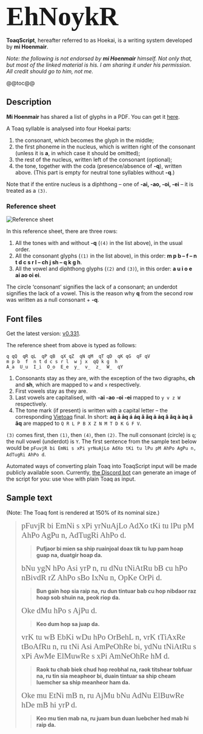 <style>
@font-face {
  font-family: 'ToaqScript';
  src: url(fonts/ToaqScript.ttf);
}
u {
  text-decoration: none;
  font-family: ToaqScript;
  font-size: 150%;
}
</style>

<h1 style="margin: 0 auto; font-size: 500%; font-family: ToaqScript">EhNoykR</h1>

<b>ToaqScript</b>, hereafter referred to as Hoekai, is a writing system developed by **mi Hoenmair**.

*Note: the following is not endorsed by **mi Hoenmair** himself. Not only that, but most of the linked material is his. I am sharing it under his permission. All credit should go to him, not me.*

@@toc@@

## Description

**Mi Hoenmair** has shared a list of glyphs in a PDF. You can get it [here](assets/script-sheet.pdf).

A Toaq syllable is analysed into four Hoekai parts:
1. the consonant, which becomes the glyph in the middle;
2. the first phoneme in the nucleus, which is written right of the consonant (unless it is **a**, in which case it should be omitted);
3. the rest of the nucleus, written left of the consonant (optional);
4. the tone, together with the coda (presence/absence of **-q**), written above. (This part is empty for neutral tone syllables without **-q**.)

Note that if the entire nucleus is a diphthong – one of **-ai, -ao, -oi, -ei** – it is treated as a `(3)`.

### Reference sheet

![Reference sheet](assets/reference-sheet.png)

In this reference sheet, there are three rows:
1. All the tones with and without **-q** (`(4)` in the list above), in the usual order.
2. All the consonant glyphs (`(1)` in the list above), in this order: **m p b – f – n t d c s r l – ch j sh – q k g h**.
3. All the vowel and diphthong glyphs (`(2)` and `(3)`), in this order: **a u i o e ai ao oi ei**.

The circle ‘consonant’ signifies the lack of a consonant; an underdot signifies the lack of a vowel. This is the reason why **q** from the second row was written as a null consonant + **-q**.

## Font files

Get the latest version: [v0.331](fonts/ToaqScript.ttf).

The reference sheet from above is typed as follows:
```
q qQ  qR qL  qP qB  qX qZ  qN qM  qT qD  qK qG  qF qV 
m p b  f  n t d c s r l  w j x  qQ k g  h 
A_a  U_u  I_i  O_o  E_e  y_  v_  z_  W_  qY
```

1. Consonants stay as they are, with the exception of the two digraphs, **ch** and **sh**, which are mapped to `w` and `x` respectively.
2. First vowels stay as they are.
3. Last vowels are capitalised, with **-ai -ao -oi -ei** mapped to `y v z W` respectively.
4. The tone mark (if present) is written with a capital letter – the corresponding [Vietoaq](vietoaq.md) final. In short: **aq ā āq á áq ǎ ǎq ả ảq â âq à àq ã ãq** are mapped to `Q R L P B X Z N M T D K G F V`.

`(3)` comes first, then `(1)`, then `(4)`, then `(2)`. The null consonant (circle) is `q`; the null vowel (underdot) is `Y`. The first sentence from the sample text below would be `pFuvjR bi EmNi s xPi yrNuAjLo AdXo tKi tu lPu pM AhPo AgPu n, AdTugRi AhPo d`.

Automated ways of converting plain Toaq into ToaqScript input will be made publicly available soon. Currently, [the Discord bot](nuogai.md) can generate an image of the script for you: use `%hoe` with plain Toaq as input.

## Sample text

(Note: The Toaq font is rendered at 150% of its nominal size.)

> <u>pFuvjR bi EmNi s xPi yrNuAjLo AdXo tKi tu lPu pM AhPo AgPu n, AdTugRi AhPo d.</u>
> > **Pufjaor bi mien sa ship ruainjoal doax tik tu lup pam hoap guap na, duatgir hoap da.**  
>
> <u>bNu ygN hPo Asi yrP n, ru dNu tNiAtRu bB cu hPo nBivdR rZ AhPo sBo IxNu n, OpKe OrPi d.</u>
> > **Bun gain hop sia raip na, ru dun tintuar bab cu hop nibdaor raz hoap sob shuin na, peok riop da.**  
>
> <u>Oke dMu hPo s AjPu d. </u>
> > **Keo dum hop sa juap da.**  
>
> <u>vrK tu wB EbKi wDu hPo OrBehL n, vrK tTiAxRe tBoAfRu n, ru tNi Asi AmPeOhRe bi, ydNu tNiAtRu s xPi AwMe ElMuwRe s xPi AmNeOhRe hM d.</u>
> > **Raok tu chab biek chud hop reobhal na, raok titshear tobfuar na, ru tin sia meapheor bi, duain tintuar sa ship cheam luemcher sa ship meanheor ham da.**  
>
> <u>Oke mu EtNi mB n, ru AjMu bNu AdNu ElBuwRe hDe mB hi yrP d.</u>
> > **Keo mu tien mab na, ru juam bun duan luebcher hed mab hi raip da.**  
